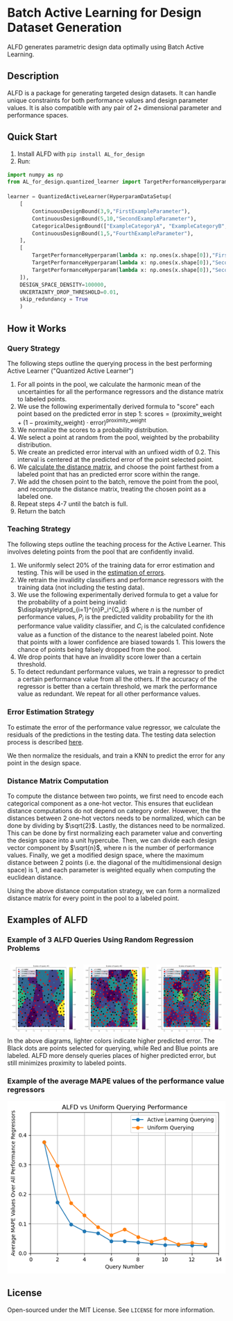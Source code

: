 # Batch Active Learning for Design Dataset Generation
ALFD generates parametric design data optimally using Batch Active Learning.

## Description

ALFD is a package for generating targeted design datasets. It can handle unique constraints for both performance values and design parameter values. It is also compatible with any pair of 2+ dimensional parameter and performance spaces.

## Quick Start
1. Install ALFD with ```pip install AL_for_design```
2. Run:

```python
import numpy as np
from AL_for_design.quantized_learner import TargetPerformanceHyperparam, ContinuousDesignBound, CategoricalDesignBound, HyperparamDataSetup, QuantizedActiveLearner

learner = QuantizedActiveLearner(HyperparamDataSetup(
    [
        ContinuousDesignBound(3,9,"FirstExampleParameter"),
        ContinuousDesignBound(5,10,"SecondExampleParameter"),
        CategoricalDesignBound(["ExampleCategoryA", "ExampleCategoryB", "ExampleCategoryC"], "ThirdExampleParameter"),
        ContinuousDesignBound(1,5,"FourthExampleParameter"),
    ],
    [
        TargetPerformanceHyperparam(lambda x: np.ones(x.shape[0]),"FirstExamplePerformanceVal"),
        TargetPerformanceHyperparam(lambda x: np.ones(x.shape[0]),"SecondExamplePerformanceVal"),
        TargetPerformanceHyperparam(lambda x: np.ones(x.shape[0]),"SecondExamplePerformanceVal")
    ]),
    DESIGN_SPACE_DENSITY=100000,
    UNCERTAINTY_DROP_THRESHOLD=0.01,
    skip_redundancy = True
    )
```

## How it Works

### Query Strategy

The following steps outline the querying process in the best performing Active Learner ("Quantized Active Learner")

1. For all points in the pool, we calculate the harmonic mean of the uncertainties for all the performance regressors and the distance matrix to labeled points.
2. We use the following experimentally derived formula to "score" each point based on the predicted error in step 1:
$\text{scores}=(\text{proximity\_weight}+(1-\text{proximity\_weight})\cdot\text{error})^\text{proximity\_weight}$
3. We normalize the scores to a probability distribution.
4. We select a point at random from the pool, weighted by the probability distribution.
5. We create an predicted error interval with an unfixed width of $0.2$. This interval is centered at the predicted error of the point selected point.
6. We [calculate the distance matrix](#distance-matrix-computation), and choose the point farthest from a labeled point that has an predicted error score within the range.
7. We add the chosen point to the batch, remove the point from the pool, and recompute the distance matrix, treating the chosen point as a labeled one.
8. Repeat steps 4-7 until the batch is full.
9. Return the batch

### Teaching Strategy
The following steps outline the teaching process for the Active Learner. This involves deleting points from the pool that are confidently invalid.

1. We uniformly select 20% of the training data for error estimation and testing. This will be used in the [estimation of errors](#error-estimation-strategy).
2. We retrain the invalidity classifiers and performance regressors with the training data (not including the testing data).
3. We use the following experimentally derived formula to get a value for the probability of a point being invalid:
$\displaystyle\prod_{i=1}^{n}P_i^{C_i}$
where $n$ is the number of performance values, $P_i$ is the predicted validity probability for the ith performance value validity classifier, and $C_i$ is the calculated confidence value as a function of the distance to the nearest labeled point. Note that points with a lower confidence are biased towards 1. This lowers the chance of points being falsely dropped from the pool.
4. We drop points that have an invalidity score lower than a certain threshold.
5. To detect redundant performance values, we train a regressor to predict a certain performance value from all the others. If the accuracy of the regressor is better than a certain threshold, we mark the performance value as redundant. We repeat for all other performance values.

### Error Estimation Strategy
To estimate the error of the performance value regressor, we calculate the residuals of the predictions in the testing data. The testing data selection process is described [here](#teaching-strategy). 

We then normalize the residuals, and train a KNN to predict the error for any point in the design space. 

### Distance Matrix Computation
To compute the distance between two points, we first need to encode each categorical component as a one-hot vector. This ensures that euclidean distance computations do not depend on category order. However, the the distances between 2 one-hot vectors needs to be normalized, which can be done by dividing by $\sqrt{2}$. Lastly, the distances need to be normalized. This can be done by first normalizing each parameter value and converting the design space into a unit hypercube. Then, we can divide each design vector component by $\sqrt{n}$, where n is the number of performance values. Finally, we get a modified design space, where the maximum distance between 2 points (i.e. the diagonal of the multidimensional design space) is 1, and each parameter is weighted equally when computing the euclidean distance.

Using the above distance computation strategy, we can form a normalized distance matrix for every point in the pool to a labeled point.

## Examples of ALFD

### Example of 3 ALFD Queries Using Random Regression Problems

<style>
  .image-container {
    display: flex;
    flex-wrap: wrap;
    justify-content: space-around;
  }

  .image-container img {
    width: 30%;
    margin: 10px 0;
  }

  @media (max-width: 800px) {
    .image-container {
      flex-direction: column;
      align-items: center;
    }

    .image-container img {
      width: 80%;
    }
  }
</style>

<div class="image-container">
    <img src="query1.png" alt="Image 1"/>
    <img src="query2.png" alt="Image 1"/>
    <img src="query3.png" alt="Image 1"/>
</div>
In the above diagrams, lighter colors indicate higher predicted error. The Black dots are points selected for querying, while Red and Blue points are labeled. ALFD more densely queries places of higher predicted error, but still minimizes proximity to labeled points.

### Example of the average MAPE values of the performance value regressors 
!["ALFD vs Uniform Querying Performance"](performance.png)
## License
Open-sourced under the MIT License. See ```LICENSE``` for more information.